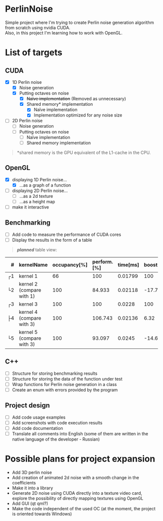 # PerlinNoise
Simple project where I'm trying to create Perlin noise generation algorithm from scratch using nvidia CUDA.  
Also, in this project I'm learning how to work with OpenGL.

List of targets
==

CUDA
--
- [x] 1D Perlin noise
  - [x] Noise generation
  - [x] Putting octaves on noise
    - [x] ~~Naïve implementation~~ (Removed as unnecessary)
    - [x] Shared memory* implementation
      - [x] Naïve implementation
      - [x] Implementation optimized for any noise size

- [ ] 2D Perlin noise
  - [ ] Noise generation
  - [ ] Putting octaves on noise
    - [ ] Naïve implementation
    - [ ] Shared memory implementation

>*shared memory is the GPU equivalent of the L1-cache in the CPU.

OpenGL
--
- [x] displaying 1D Perlin noise...
  - [x] ...as a graph of a function

- [ ] displaying 2D Perlin noise...
  - [ ] ...as a 2d texture
  - [ ] ...as a height map

- [ ] make it interactive

Benchmarking
--
- [ ] Add code to measure the performance of CUDA cores
- [ ] Display the results in the form of a table

>_**planned**_ table view:

| **#** | **kernelName**            | **occupancy[%]** | **perform.[%]** | **time[ms]** | **boost[%]** |
| ----: | :------------------------ | :--------------- | :-------------- | :----------- | :----------- |
| ┌1    | kernel 1                  | 66               | 100             | 0.01799      | 100          |
| └2    | kernel 2 (compare with 1) | 100              | 84.933          | 0.02118      | -17.74       |
| ┌3    | kernel 3                  | 100              | 100             | 0.0228       | 100          |
| ├4    | kernel 4 (compare with 3) | 100              | 106.743         | 0.02136      | 6.32         |
| └5    | kernel 5 (compare with 3) | 100              | 93.097          | 0.0245       | -14.66       |

C++
--
- [ ] Structure for storing benchmarking results
- [ ] Structure for storing the data of the function under test
- [ ] Wrap functions for Perlin noise generation in a class
- [ ] Create an enum with errors provided by the program

Project design
--
- [ ] Add code usage examples
- [ ] Add screenshots with code execution results
- [ ] Add code documentation
- [ ] Translate all comments into English (some of them are written in the native language of the developer - Russian)

Possible plans for project expansion
==
- Add 3D perlin noise
- Add creation of animated 2d noise with a smooth change in the coefficients
- Make it into a library
- Generate 2D noise using CUDA directly into a texture video card, explore the possibility of directly mapping textures using OpenGL
- Add GUI (qt qml?)
- Make the code independent of the used OC (at the moment, the project is oriented towards Windows)

